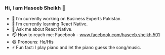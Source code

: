 ### Hi, I am Haseeb Sheikh 👋

- 🔭 I’m currently working on Business Experts Pakistan.
- 🌱 I’m currently learning React Native.
- 💬 Ask me about React Native.
- 📫 How to reach me: Facebook - www.facebook.com/haseeb.sheikh.501
- 😄 Pronouns: He/His
- ⚡ Fun fact: I play piano and let the piano guess the song/music.
